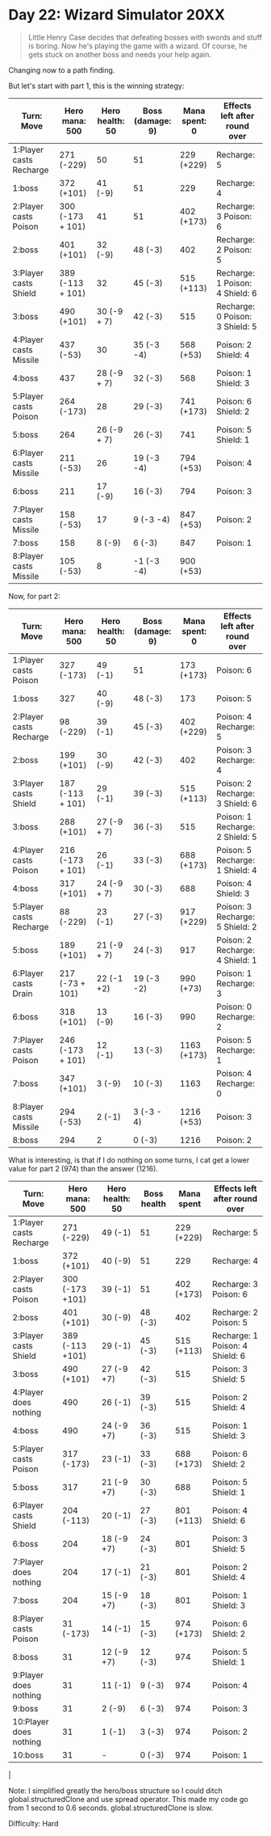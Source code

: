# Day 22: Wizard Simulator 20XX

> Little Henry Case decides that defeating bosses with swords and stuff is boring. 
> Now he's playing the game with a wizard. Of course, he gets stuck on another boss and needs your help again.

Changing now to a path finding. 

But let's start with part 1, this is the winning strategy: 

 | Turn: Move              | Hero mana: 500   | Hero health: 50 | Boss (damage: 9) | Mana spent: 0 | Effects left after round over    |
 |-------------------------|------------------|-----------------|------------------|---------------|----------------------------------|
 | 1:Player casts Recharge | 271 (-229)       | 50              | 51               | 229 (+229)    | Recharge: 5                      |
 | 1:boss                  | 372 (+101)       | 41 (-9)         | 51               | 229           | Recharge: 4                      |
 | 2:Player casts Poison   | 300 (-173 + 101) | 41              | 51               | 402 (+173)    | Recharge: 3  Poison: 6           |
 | 2:boss                  | 401 (+101)       | 32 (-9)         | 48 (-3)          | 402           | Recharge: 2  Poison: 5           |
 | 3:Player casts Shield   | 389 (-113 + 101) | 32              | 45 (-3)          | 515 (+113)    | Recharge: 1  Poison: 4 Shield: 6 |
 | 3:boss                  | 490 (+101)       | 30 (-9 + 7)     | 42 (-3)          | 515           | Recharge: 0  Poison: 3 Shield: 5 |
 | 4:Player casts Missile  | 437 (-53)        | 30              | 35 (-3 -4)       | 568 (+53)     | Poison: 2   Shield: 4            |
 | 4:boss                  | 437              | 28 (-9 + 7)     | 32 (-3)          | 568           | Poison: 1  Shield: 3             |
 | 5:Player casts Poison   | 264 (-173)       | 28              | 29 (-3)          | 741 (+173)    | Poison: 6  Shield: 2             |
 | 5:boss                  | 264              | 26 (-9 + 7)     | 26 (-3)          | 741           | Poison: 5  Shield: 1             |
 | 6:Player casts Missile  | 211 (-53)        | 26              | 19 (-3 -4)       | 794 (+53)     | Poison: 4                        |
 | 6:boss                  | 211              | 17 (-9)         | 16 (-3)          | 794           | Poison: 3                        |
 | 7:Player casts Missile  | 158 (-53)        | 17              | 9 (-3 -4)        | 847 (+53)     | Poison: 2                        |
 | 7:boss                  | 158              | 8 (-9)          | 6 (-3)           | 847           | Poison: 1                        |
 | 8:Player casts Missile  | 105 (-53)        | 8               | -1 (-3 -4)       | 900 (+53)     |                                  |

Now, for part 2: 

| Turn: Move              | Hero mana: 500   | Hero health: 50 | Boss (damage: 9) | Mana spent: 0  | Effects left after round over   |
|-------------------------|------------------|-----------------|------------------|----------------|---------------------------------|
| 1:Player casts Poison   | 327 (-173)       | 49 (-1)         | 51               | 173 (+173)     | Poison: 6                       |
| 1:boss                  | 327              | 40 (-9)         | 48 (-3)          | 173            | Poison: 5                       |
| 2:Player casts Recharge | 98 (-229)        | 39 (-1)         | 45 (-3)          | 402 (+229)     | Poison: 4 Recharge: 5           |
| 2:boss                  | 199 (+101)       | 30 (-9)         | 42 (-3)          | 402            | Poison: 3 Recharge: 4           |
| 3:Player casts Shield   | 187 (-113 + 101) | 29 (-1)         | 39 (-3)          | 515 (+113)     | Poison: 2 Recharge: 3 Shield: 6 |
| 3:boss                  | 288 (+101)       | 27 (-9 + 7)     | 36 (-3)          | 515            | Poison: 1 Recharge: 2 Shield: 5 |
| 4:Player casts Poison   | 216 (-173 + 101) | 26 (-1)         | 33 (-3)          | 688 (+173)     | Poison: 5 Recharge: 1 Shield: 4 |
| 4:boss                  | 317 (+101)       | 24 (-9 + 7)     | 30 (-3)          | 688            | Poison: 4 Shield: 3             |
| 5:Player casts Recharge | 88 (-229)        | 23 (-1)         | 27 (-3)          | 917 (+229)     | Poison: 3 Recharge: 5 Shield: 2 |
| 5:boss                  | 189 (+101)       | 21 (-9 + 7)     | 24 (-3)          | 917            | Poison: 2 Recharge: 4 Shield: 1 |
| 6:Player casts Drain    | 217 (-73 + 101)  | 22 (-1 +2)      | 19 (-3 -2)       | 990 (+73)      | Poison: 1 Recharge: 3           |
| 6:boss                  | 318 (+101)       | 13 (-9)         | 16 (-3)          | 990            | Poison: 0 Recharge: 2           |
| 7:Player casts Poison   | 246 (-173 + 101) | 12 (-1)         | 13 (-3)          | 1163 (+173)    | Poison: 5 Recharge: 1           |
| 7:boss                  | 347 (+101)       | 3 (-9)          | 10 (-3)          | 1163           | Poison: 4 Recharge: 0           |
| 8:Player casts Missile  | 294 (-53)        | 2 (-1)          | 3 (-3 - 4)       | 1216 (+53)     | Poison: 3                       |
| 8:boss                  | 294              | 2               | 0 (-3)           | 1216           | Poison: 2                       |


What is interesting, is that if I do nothing on some turns, I cat get a lower value for part 2 (974)
than the answer (1216).

| Turn: Move              | Hero mana: 500  | Hero health: 50 | Boss health | Mana spent | Effects left after round over   |
|-------------------------|-----------------|-----------------|-------------|------------|---------------------------------|
| 1:Player casts Recharge | 271 (-229)      | 49 (-1)         | 51          | 229 (+229) | Recharge: 5                     |
| 1:boss                  | 372 (+101)      | 40 (-9)         | 51          | 229        | Recharge: 4                     |
| 2:Player casts Poison   | 300 (-173 +101) | 39 (-1)         | 51          | 402 (+173) | Recharge: 3 Poison: 6           |
| 2:boss                  | 401 (+101)      | 30 (-9)         | 48 (-3)     | 402        | Recharge: 2 Poison: 5           |
| 3:Player casts Shield   | 389 (-113 +101) | 29 (-1)         | 45 (-3)     | 515 (+113) | Recharge: 1 Poison: 4 Shield: 6 |
| 3:boss                  | 490 (+101)      | 27 (-9 +7)      | 42 (-3)     | 515        | Poison: 3 Shield: 5             |
| 4:Player does nothing   | 490             | 26 (-1)         | 39 (-3)     | 515        | Poison: 2 Shield: 4             |
| 4:boss                  | 490             | 24 (-9 +7)      | 36 (-3)     | 515        | Poison: 1 Shield: 3             |
| 5:Player casts Poison   | 317 (-173)      | 23 (-1)         | 33 (-3)     | 688 (+173) | Poison: 6 Shield: 2             |
| 5:boss                  | 317             | 21 (-9 +7)      | 30 (-3)     | 688        | Poison: 5 Shield: 1             |
| 6:Player casts Shield   | 204 (-113)      | 20 (-1)         | 27 (-3)     | 801 (+113) | Poison: 4 Shield: 6             |
| 6:boss                  | 204             | 18 (-9 +7)      | 24 (-3)     | 801        | Poison: 3 Shield: 5             |
| 7:Player does nothing   | 204             | 17 (-1)         | 21 (-3)     | 801        | Poison: 2 Shield: 4             |
| 7:boss                  | 204             | 15 (-9 +7)      | 18 (-3)     | 801        | Poison: 1 Shield: 3             |
| 8:Player casts Poison   | 31 (-173)       | 14 (-1)         | 15 (-3)     | 974 (+173) | Poison: 6 Shield: 2             |
| 8:boss                  | 31              | 12 (-9 +7)      | 12 (-3)     | 974        | Poison: 5 Shield: 1             |
| 9:Player does nothing   | 31              | 11 (-1)         | 9 (-3)      | 974        | Poison: 4                       |
| 9:boss                  | 31              | 2 (-9)          | 6 (-3)      | 974        | Poison: 3                       |
| 10:Player does nothing  | 31              | 1 (-1)          | 3 (-3)      | 974        | Poison: 2                       |
| 10:boss                 | 31              | -               | 0 (-3)      | 974        | Poison: 1                       |
|

Note: I simplified greatly the hero/boss structure so I could ditch global.structuredClone and use spread operator. 
This made my code go from 1 second to 0.6 seconds. global.structuredClone is slow. 

Difficulty: Hard